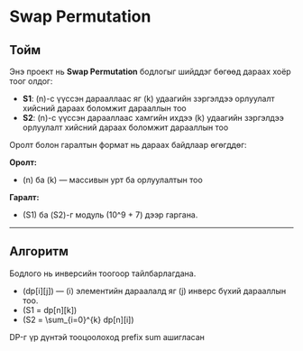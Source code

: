 # Swap Permutation

## Тойм

Энэ проект нь **Swap Permutation** бодлогыг шийддэг бөгөөд дараах хоёр тоог олдог:

- **S1**: \(n\)-с үүссэн дарааллаас яг \(k\) удаагийн зэргэлдээ орлуулалт хийсний дараах боломжит дарааллын тоо
- **S2**: \(n\)-с үүссэн дарааллаас хамгийн ихдээ \(k\) удаагийн зэргэлдээ орлуулалт хийсний дараах боломжит дарааллын тоо

Оролт болон гаралтын формат нь дараах байдлаар өгөгддөг:

**Оролт:**

- \(n\) ба \(k\) — массивын урт ба орлуулалтын тоо

**Гаралт:**

- \(S1\) ба \(S2\)-г модуль \(10^9 + 7\) дээр гаргана.

---

## Алгоритм

Бодлого нь инверсийн тоогоор тайлбарлагдана.

- \(dp[i][j]\) — \(i\) элементийн дараалалд яг \(j\) инверс бүхий дарааллын тоо.
- \(S1 = dp[n][k]\)
- \(S2 = \sum_{i=0}^{k} dp[n][i]\)

DP-г үр дүнтэй тооцоолоход prefix sum ашигласан
